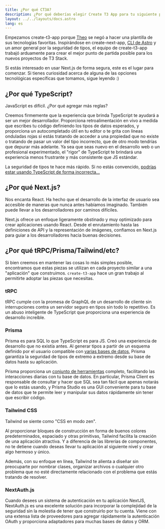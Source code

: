 ```yaml
---
title: ¿Por qué CT3A?
description: ¿Por qué deberías elegir Create T3 App para tu siguiente proyecto?
layout: ../../layouts/docs.astro
lang: es
---
```


Empezamos create-t3-app porque [Theo](https://twitter.com/t3dotgg) se negó a hacer una plantilla de sus tecnologías favoritas. Inspirándose en create-next-app, [CLI de Astro](https://astro.build) y un amor general por la seguridad de tipos, el equipo de create-t3-app trabajó arduamente para crear el mejor punto de partida posible para los nuevos proyectos de T3 Stack.

Si estás interesado en usar Next.js de forma segura, este es el lugar para comenzar. Si tienes curiosidad acerca de alguna de las opciones tecnológicas específicas que tomamos, sigue leyendo :)

## ¿Por qué TypeScript?

JavaScript es difícil. ¿Por qué agregar más reglas?

Creemos firmemente que la experiencia que brinda TypeScript te ayudará a ser un mejor desarrollador. Proporciona retroalimentación en vivo a medida que escribes tu código definiendo los tipos de datos esperados, y proporciona un autocompletado útil en tu editor o te grita con líneas onduladas rojas si estás tratando de acceder a una propiedad que no existe o tratando de pasar un valor del tipo incorrecto, que de otro modo tendrías que depurar más adelante. Ya sea que seas nuevo en el desarrollo web o un profesional experimentado, el "rigor" de TypeScript te brindará una experiencia menos frustrante y más consistente que JS estándar.

La seguridad de tipos te hace más rápido. Si no estás convencido, [podrías estar usando TypeScript de forma incorrecta...](https://www.youtube.com/watch?v=RmGHnYUqQ4k)

## ¿Por qué Next.js?

Nos encanta React. Ha hecho que el desarrollo de la interfaz de usuario sea accesible de maneras que nunca antes habíamos imaginado. También puede llevar a los desarrolladores por caminos difíciles.

Next.js ofrece un enfoque ligeramente obstinado y muy optimizado para crear aplicaciones usando React. Desde el enrutamiento hasta las definiciones de API y la representación de imágenes, confiamos en Next.js para guiar a los desarrolladores hacia buenas decisiones.

## ¿Por qué tRPC/Prisma/Tailwind/etc?

Si bien creemos en mantener las cosas lo más simples posible, encontramos que estas piezas se utilizan en cada proyecto similar a una "aplicación" que construimos. `create-t3-app` hace un gran trabajo al permitirte adoptar las piezas que necesitas.

### tRPC

tRPC cumple con la promesa de GraphQL de un desarrollo de cliente sin interrupciones contra un servidor seguro en tipos sin todo lo repetitivo. Es un abuso inteligente de TypeScript que proporciona una experiencia de desarrollo increíble.

### Prisma

Prisma es para SQL lo que TypeScript es para JS. Creó una experiencia de desarrollo que no existía antes. Al generar tipos a partir de un esquema definido por el usuario compatible con [varias bases de datos](https://www.prisma.io/docs/concepts/database-connectors), Prisma garantiza la seguridad de tipos de extremo a extremo desde su base de datos hasta su aplicación.

Prisma proporciona un [conjunto de herramientas](https://www.prisma.io/docs/concepts/overview/should-you-use-prisma#-you-want-a-tool-that-holistically-covers-your-database-workflows) completo, facilitando las interacciones diarias con tu base de datos. En particular, Prisma Client es responsable de consultar y hacer que SQL sea tan fácil que apenas notarás que lo estás usando, y Prisma Studio es una GUI conveniente para tu base de datos que te permite leer y manipular sus datos rápidamente sin tener que escribir código.

### Tailwind CSS

Tailwind se siente como "CSS en modo zen".

Al proporcionar bloques de construcción en forma de buenos colores predeterminados, espaciado y otras primitivas, Tailwind facilita la creación de una aplicación atractiva. Y a diferencia de las librerías de componentes, no te detiene cuando deseas llevar tu aplicación al siguiente nivel y crear algo hermoso y único.

Además, con su enfoque en línea, Tailwind te alienta a diseñar sin preocuparte por nombrar clases, organizar archivos o cualquier otro problema que no esté directamente relacionado con el problema que estás tratando de resolver.

### NextAuth.js

Cuando desees un sistema de autenticación en tu aplicación NextJS, NextAuth.js es una excelente solución para incorporar la complejidad de la seguridad sin la molestia de tener que construirlo por tu cuenta. Viene con una extensa lista de proveedores para agregar rápidamente la autenticación OAuth y proporciona adaptadores para muchas bases de datos y ORM.
